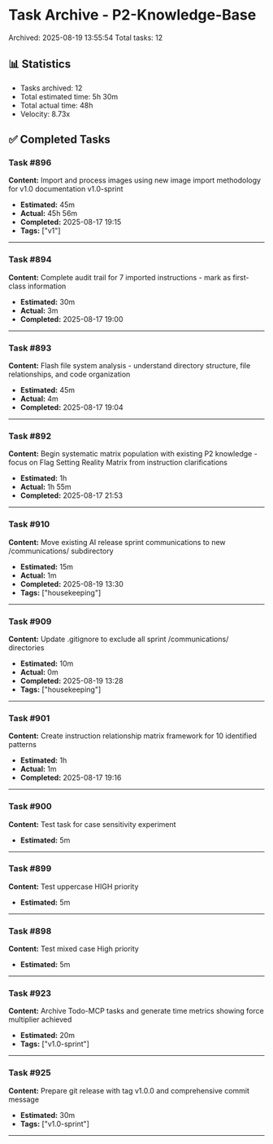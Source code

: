 # Task Archive - P2-Knowledge-Base

Archived: 2025-08-19 13:55:54
Total tasks: 12

## 📊 Statistics

- Tasks archived: 12
- Total estimated time: 5h 30m
- Total actual time: 48h
- Velocity: 8.73x

## ✅ Completed Tasks

### Task #896
**Content:** Import and process images using new image import methodology for v1.0 documentation v1.0-sprint

- **Estimated:** 45m
- **Actual:** 45h 56m
- **Completed:** 2025-08-17 19:15
- **Tags:** ["v1"]

---

### Task #894
**Content:** Complete audit trail for 7 imported instructions - mark as first-class information

- **Estimated:** 30m
- **Actual:** 3m
- **Completed:** 2025-08-17 19:00

---

### Task #893
**Content:** Flash file system analysis - understand directory structure, file relationships, and code organization

- **Estimated:** 45m
- **Actual:** 4m
- **Completed:** 2025-08-17 19:04

---

### Task #892
**Content:** Begin systematic matrix population with existing P2 knowledge - focus on Flag Setting Reality Matrix from instruction clarifications

- **Estimated:** 1h
- **Actual:** 1h 55m
- **Completed:** 2025-08-17 21:53

---

### Task #910
**Content:** Move existing AI release sprint communications to new /communications/ subdirectory

- **Estimated:** 15m
- **Actual:** 1m
- **Completed:** 2025-08-19 13:30
- **Tags:** ["housekeeping"]

---

### Task #909
**Content:** Update .gitignore to exclude all sprint /communications/ directories

- **Estimated:** 10m
- **Actual:** 0m
- **Completed:** 2025-08-19 13:28
- **Tags:** ["housekeeping"]

---

### Task #901
**Content:** Create instruction relationship matrix framework for 10 identified patterns

- **Estimated:** 1h
- **Actual:** 1m
- **Completed:** 2025-08-17 19:16

---

### Task #900
**Content:** Test task for case sensitivity experiment

- **Estimated:** 5m

---

### Task #899
**Content:** Test uppercase HIGH priority

- **Estimated:** 5m

---

### Task #898
**Content:** Test mixed case High priority

- **Estimated:** 5m

---

### Task #923
**Content:** Archive Todo-MCP tasks and generate time metrics showing force multiplier achieved

- **Estimated:** 20m
- **Tags:** ["v1.0-sprint"]

---

### Task #925
**Content:** Prepare git release with tag v1.0.0 and comprehensive commit message

- **Estimated:** 30m
- **Tags:** ["v1.0-sprint"]

---

